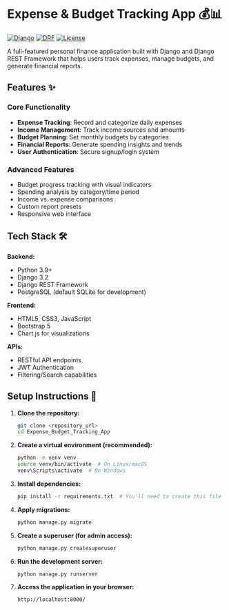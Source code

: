 # Expense & Budget Tracking App 💰📊

[![Django](https://img.shields.io/badge/Django-3.2-green.svg)](https://www.djangoproject.com/)
[![DRF](https://img.shields.io/badge/DRF-3.12-blue.svg)](https://www.django-rest-framework.org/)
[![License](https://img.shields.io/badge/License-MIT-yellow.svg)](https://opensource.org/licenses/MIT)

A full-featured personal finance application built with Django and Django REST Framework that helps users track expenses, manage budgets, and generate financial reports.


## Features ✨

### Core Functionality
- **Expense Tracking**: Record and categorize daily expenses
- **Income Management**: Track income sources and amounts
- **Budget Planning**: Set monthly budgets by categories
- **Financial Reports**: Generate spending insights and trends
- **User Authentication**: Secure signup/login system

### Advanced Features
- Budget progress tracking with visual indicators
- Spending analysis by category/time period
- Income vs. expense comparisons
- Custom report presets
- Responsive web interface

## Tech Stack 🛠️

**Backend:**
- Python 3.9+
- Django 3.2
- Django REST Framework
- PostgreSQL (default SQLite for development)

**Frontend:**
- HTML5, CSS3, JavaScript
- Bootstrap 5
- Chart.js for visualizations

**APIs:**
- RESTful API endpoints
- JWT Authentication
- Filtering/Search capabilities


## Setup Instructions 🚀

1.  **Clone the repository:**

    ```bash
    git clone <repository_url>
    cd Expense_Budget_Tracking_App
    ```

2.  **Create a virtual environment (recommended):**

    ```bash
    python -m venv venv
    source venv/bin/activate  # On Linux/macOS
    venv\Scripts\activate  # On Windows
    ```

3.  **Install dependencies:**

    ```bash
    pip install -r requirements.txt  # You'll need to create this file
    ```

4.  **Apply migrations:**

    ```bash
    python manage.py migrate
    ```

5.  **Create a superuser (for admin access):**

    ```bash
    python manage.py createsuperuser
    ```

6.  **Run the development server:**

    ```bash
    python manage.py runserver
    ```

7.  **Access the application in your browser:**

    ```
    http://localhost:8000/
    ```